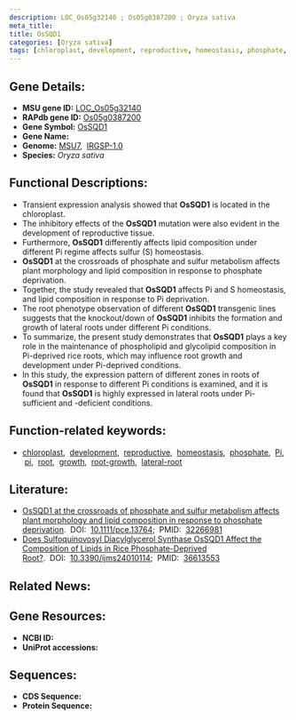 ```yaml
---
description: LOC_Os05g32140 ; Os05g0387200 ; Oryza sativa
meta_title:
title: OsSQD1
categories: [Oryza sativa]
tags: [chloroplast, development, reproductive, homeostasis, phosphate, Pi,  pi , root, growth, root growth, lateral root, pi]
---
```


## Gene Details:
- **MSU gene ID:** [LOC_Os05g32140](http://rice.uga.edu/cgi-bin/ORF_infopage.cgi?orf=LOC_Os05g32140)  
- **RAPdb gene ID:** [Os05g0387200](https://rapdb.dna.affrc.go.jp/locus/?name=Os05g0387200)  
- **Gene Symbol:** <u>OsSQD1</u>
- **Gene Name:**
- **Genome:**  [MSU7](http://rice.uga.edu/),&nbsp;&nbsp;[IRGSP-1.0](https://rapdb.dna.affrc.go.jp/download/irgsp1.html)
- **Species:** *Oryza sativa*

## Functional Descriptions:
   - Transient expression analysis showed that **OsSQD1** is located in the chloroplast.
   - The inhibitory effects of the **OsSQD1** mutation were also evident in the development of reproductive tissue.
   - Furthermore, **OsSQD1** differently affects lipid composition under different Pi regime affects sulfur (S) homeostasis.
   - **OsSQD1** at the crossroads of phosphate and sulfur metabolism affects plant morphology and lipid composition in response to phosphate deprivation.
   - Together, the study revealed that **OsSQD1** affects Pi and S homeostasis, and lipid composition in response to Pi deprivation.
   - The root phenotype observation of different **OsSQD1** transgenic lines suggests that the knockout/down of **OsSQD1** inhibits the formation and growth of lateral roots under different Pi conditions.
   - To summarize, the present study demonstrates that **OsSQD1** plays a key role in the maintenance of phospholipid and glycolipid composition in Pi-deprived rice roots, which may influence root growth and development under Pi-deprived conditions.
   - In this study, the expression pattern of different zones in roots of **OsSQD1** in response to different Pi conditions is examined, and it is found that **OsSQD1** is highly expressed in lateral roots under Pi-sufficient and -deficient conditions.

## Function-related keywords:
   - [chloroplast](/tags/chloroplast/),&nbsp;&nbsp;[development](/tags/development/),&nbsp;&nbsp;[reproductive](/tags/reproductive/),&nbsp;&nbsp;[homeostasis](/tags/homeostasis/),&nbsp;&nbsp;[phosphate](/tags/phosphate/),&nbsp;&nbsp;[Pi](/tags/Pi/),&nbsp;&nbsp;[pi](/tags/pi/),&nbsp;&nbsp;[root](/tags/root/),&nbsp;&nbsp;[growth](/tags/growth/),&nbsp;&nbsp;[root-growth](/tags/root-growth/),&nbsp;&nbsp;[lateral-root](/tags/lateral-root/)

## Literature:
   - [OsSQD1 at the crossroads of phosphate and sulfur metabolism affects plant morphology and lipid composition in response to phosphate deprivation](https://www.doi.org/10.1111/pce.13764).&nbsp;&nbsp;DOI:&nbsp;&nbsp;[10.1111/pce.13764](https://www.doi.org/10.1111/pce.13764);&nbsp;&nbsp;PMID:&nbsp;&nbsp;[32266981](https://pubmed.ncbi.nlm.nih.gov/32266981/)
   - [Does Sulfoquinovosyl Diacylglycerol Synthase OsSQD1 Affect the Composition of Lipids in Rice Phosphate-Deprived Root?](https://www.doi.org/10.3390/ijms24010114).&nbsp;&nbsp;DOI:&nbsp;&nbsp;[10.3390/ijms24010114](https://www.doi.org/10.3390/ijms24010114);&nbsp;&nbsp;PMID:&nbsp;&nbsp;[36613553](https://pubmed.ncbi.nlm.nih.gov/36613553/)

## Related News:

## Gene Resources:
- **NCBI ID:**  []()
- **UniProt accessions:** [](https://www.uniprot.org/uniprotkb//entry)

## Sequences:
- **CDS Sequence:**
- **Protein Sequence:**
